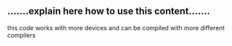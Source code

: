 ## .......explain here how to use this content.......

this code works with more devices
and can be compiled with more different compilers


